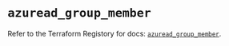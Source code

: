 # `azuread_group_member`

Refer to the Terraform Registory for docs: [`azuread_group_member`](https://registry.terraform.io/providers/hashicorp/azuread/2.42.0/docs/resources/group_member).
